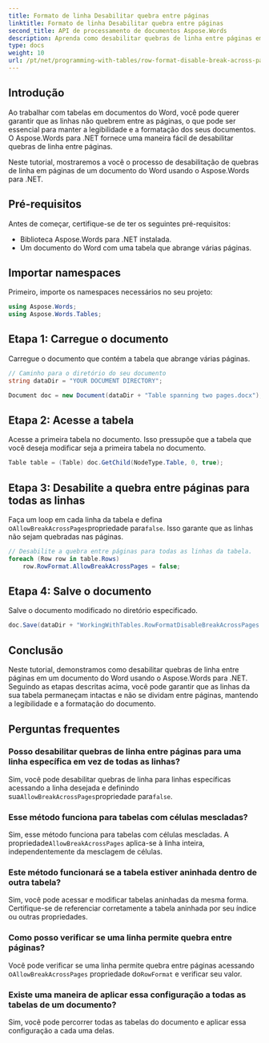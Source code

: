 ```yaml
---
title: Formato de linha Desabilitar quebra entre páginas
linktitle: Formato de linha Desabilitar quebra entre páginas
second_title: API de processamento de documentos Aspose.Words
description: Aprenda como desabilitar quebras de linha entre páginas em documentos do Word usando o Aspose.Words para .NET para manter a legibilidade e a formatação da tabela.
type: docs
weight: 10
url: /pt/net/programming-with-tables/row-format-disable-break-across-pages/
---
```

## Introdução

Ao trabalhar com tabelas em documentos do Word, você pode querer garantir que as linhas não quebrem entre as páginas, o que pode ser essencial para manter a legibilidade e a formatação dos seus documentos. O Aspose.Words para .NET fornece uma maneira fácil de desabilitar quebras de linha entre páginas.

Neste tutorial, mostraremos a você o processo de desabilitação de quebras de linha em páginas de um documento do Word usando o Aspose.Words para .NET.

## Pré-requisitos

Antes de começar, certifique-se de ter os seguintes pré-requisitos:
- Biblioteca Aspose.Words para .NET instalada.
- Um documento do Word com uma tabela que abrange várias páginas.

## Importar namespaces

Primeiro, importe os namespaces necessários no seu projeto:

```csharp
using Aspose.Words;
using Aspose.Words.Tables;
```

## Etapa 1: Carregue o documento

Carregue o documento que contém a tabela que abrange várias páginas.

```csharp
// Caminho para o diretório do seu documento
string dataDir = "YOUR DOCUMENT DIRECTORY";

Document doc = new Document(dataDir + "Table spanning two pages.docx");
```

## Etapa 2: Acesse a tabela

Acesse a primeira tabela no documento. Isso pressupõe que a tabela que você deseja modificar seja a primeira tabela no documento.

```csharp
Table table = (Table) doc.GetChild(NodeType.Table, 0, true);
```

## Etapa 3: Desabilite a quebra entre páginas para todas as linhas

 Faça um loop em cada linha da tabela e defina o`AllowBreakAcrossPages`propriedade para`false`. Isso garante que as linhas não sejam quebradas nas páginas.

```csharp
// Desabilite a quebra entre páginas para todas as linhas da tabela.
foreach (Row row in table.Rows)
    row.RowFormat.AllowBreakAcrossPages = false;
```

## Etapa 4: Salve o documento

Salve o documento modificado no diretório especificado.

```csharp
doc.Save(dataDir + "WorkingWithTables.RowFormatDisableBreakAcrossPages.docx");
```

## Conclusão

Neste tutorial, demonstramos como desabilitar quebras de linha entre páginas em um documento do Word usando o Aspose.Words para .NET. Seguindo as etapas descritas acima, você pode garantir que as linhas da sua tabela permaneçam intactas e não se dividam entre páginas, mantendo a legibilidade e a formatação do documento.

## Perguntas frequentes

### Posso desabilitar quebras de linha entre páginas para uma linha específica em vez de todas as linhas?  
 Sim, você pode desabilitar quebras de linha para linhas específicas acessando a linha desejada e definindo sua`AllowBreakAcrossPages`propriedade para`false`.

### Esse método funciona para tabelas com células mescladas?  
 Sim, esse método funciona para tabelas com células mescladas. A propriedade`AllowBreakAcrossPages` aplica-se à linha inteira, independentemente da mesclagem de células.

### Este método funcionará se a tabela estiver aninhada dentro de outra tabela?  
Sim, você pode acessar e modificar tabelas aninhadas da mesma forma. Certifique-se de referenciar corretamente a tabela aninhada por seu índice ou outras propriedades.

### Como posso verificar se uma linha permite quebra entre páginas?  
 Você pode verificar se uma linha permite quebra entre páginas acessando o`AllowBreakAcrossPages` propriedade do`RowFormat` e verificar seu valor.

### Existe uma maneira de aplicar essa configuração a todas as tabelas de um documento?  
Sim, você pode percorrer todas as tabelas do documento e aplicar essa configuração a cada uma delas.